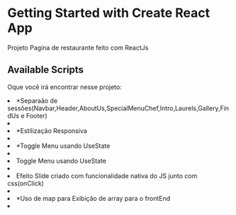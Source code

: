 # Getting Started with Create React App

Projeto Pagina de restaurante feito com  ReactJs 

## Available Scripts
Oque você irá encontrar nesse projeto:
<li>*Separaão de sessões(Navbar,Header,AboutUs,SpecialMenuChef,Intro,Laurels,Gallery,FindUs e Footer)<li/>
<li>*Estilização Responsiva <li/>
<li>*Toggle Menu usando UseState<li/>
<li>Toggle Menu usando UseState<li/>
<li>Efeito Slide criado com funcionalidade nativa do JS junto com css(onClick)<li/>
<li>*Uso de map para Exibição de array para o frontEnd <li/>



